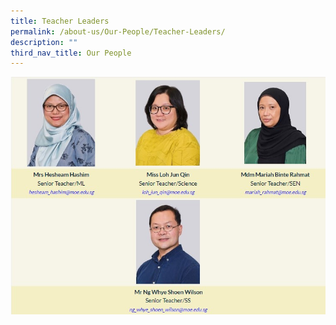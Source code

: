 ```yaml
---
title: Teacher Leaders
permalink: /about-us/Our-People/Teacher-Leaders/
description: ""
third_nav_title: Our People
---
```

![](/images/About%20Us/Our%20People/Teacher%20Leaders/Picture13.jpg)